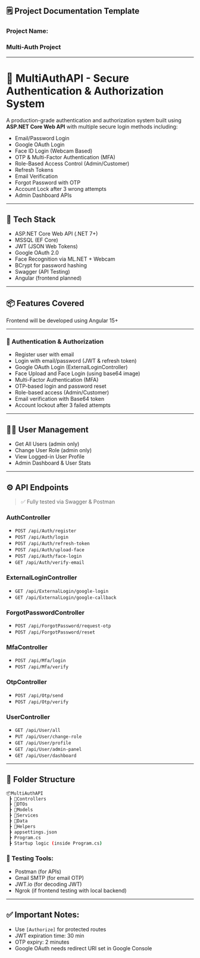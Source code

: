 ## 🗒️ **Project Documentation Template**

### Project Name:

### **Multi-Auth Project**

---

# 🔐 MultiAuthAPI - Secure Authentication & Authorization System

A production-grade authentication and authorization system built using **ASP.NET Core Web API** with multiple secure login methods including:

- Email/Password Login
- Google OAuth Login
- Face ID Login (Webcam Based)
- OTP & Multi-Factor Authentication (MFA)
- Role-Based Access Control (Admin/Customer)
- Refresh Tokens
- Email Verification
- Forgot Password with OTP
- Account Lock after 3 wrong attempts
- Admin Dashboard APIs

---

## 🚀 Tech Stack

- ASP.NET Core Web API (.NET 7+)
- MSSQL (EF Core)
- JWT (JSON Web Tokens)
- Google OAuth 2.0
- Face Recognition via ML.NET + Webcam
- BCrypt for password hashing
- Swagger (API Testing)
- Angular (frontend planned)

---

## 📦 Features Covered

Frontend will be developed using Angular 15+

---

### 🔐 Authentication & Authorization

- Register user with email
- Login with email/password (JWT & refresh token)
- Google OAuth Login (ExternalLoginController)
- Face Upload and Face Login (using base64 image)
- Multi-Factor Authentication (MFA)
- OTP-based login and password reset
- Role-based access (Admin/Customer)
- Email verification with Base64 token
- Account lockout after 3 failed attempts

---

## 🧑‍💻 User Management

- Get All Users (admin only)
- Change User Role (admin only)
- View Logged-in User Profile
- Admin Dashboard & User Stats

---

## ⚙️ API Endpoints

> ✅ Fully tested via Swagger & Postman

### AuthController

- `POST /api/Auth/register`
- `POST /api/Auth/login`
- `POST /api/Auth/refresh-token`
- `POST /api/Auth/upload-face`
- `POST /api/Auth/face-login`
- `GET /api/Auth/verify-email`

### ExternalLoginController

- `GET /api/ExternalLogin/google-login`
- `GET /api/ExternalLogin/google-callback`

### ForgotPasswordController

- `POST /api/ForgotPassword/request-otp`
- `POST /api/ForgotPassword/reset`

### MfaController

- `POST /api/Mfa/login`
- `POST /api/Mfa/verify`

### OtpController

- `POST /api/Otp/send`
- `POST /api/Otp/verify`

### UserController

- `GET /api/User/all`
- `PUT /api/User/change-role`
- `GET /api/User/profile`
- `GET /api/User/admin-panel`
- `GET /api/User/dashboard`

---

## 📁 Folder Structure

```bash
📦MultiAuthAPI
 ┣ 📂Controllers
 ┣ 📂DTOs
 ┣ 📂Models
 ┣ 📂Services
 ┣ 📂Data
 ┣ 📂Helpers
 ┣ appsettings.json
 ┣ Program.cs
 ┣ Startup logic (inside Program.cs)
```

### 🧪 Testing Tools:

- Postman (for APIs)
- Gmail SMTP (for email OTP)
- JWT.io (for decoding JWT)
- Ngrok (if frontend testing with local backend)

---

## ✅ Important Notes:

- Use `[Authorize]` for protected routes
- JWT expiration time: 30 min
- OTP expiry: 2 minutes
- Google OAuth needs redirect URI set in Google Console
